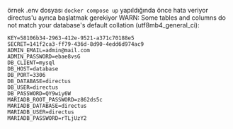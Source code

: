 örnek .env dosyası
`docker compose up` yapıldığında önce hata veriyor directus'u ayrıca başlatmak gerekiyor
WARN: Some tables and columns do not match your database's default collation (utf8mb4_general_ci):

```
KEY=58106b34-2963-412e-9521-a371c70188e5
SECRET=141f2ca3-ff79-436d-8d90-4edd6d974ac9
ADMIN_EMAIL=admin@mail.com
ADMIN_PASSWORD=ebae8vsG
DB_CLIENT=mysql
DB_HOST=database
DB_PORT=3306
DB_DATABASE=directus
DB_USER=directus
DB_PASSWORD=QY9wiy6W
MARIADB_ROOT_PASSWORD=z862ds5c
MARIADB_DATABASE=directus
MARIADB_USER=directus
MARIADB_PASSWORD=rTLjUzY2
```

